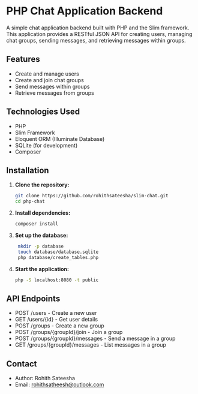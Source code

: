 # PHP Chat Application Backend

A simple chat application backend built with PHP and the Slim framework. This application provides a RESTful JSON API for creating users, managing chat groups, sending messages, and retrieving messages within groups.

## Features

- Create and manage users
- Create and join chat groups
- Send messages within groups
- Retrieve messages from groups

## Technologies Used

- PHP
- Slim Framework
- Eloquent ORM (Illuminate Database)
- SQLite (for development)
- Composer

## Installation

1. **Clone the repository:**

   ```bash
   git clone https://github.com/rohithsateesha/slim-chat.git
   cd php-chat
2. **Install dependencies:**

   ```bash
   composer install
3. **Set up the database:**

   ```bash
    mkdir -p database
    touch database/database.sqlite
    php database/create_tables.php

4. **Start the application:**

   ```bash
   php -S localhost:8080 -t public


## API Endpoints
 - POST /users - Create a new user
 - GET /users/{id} - Get user details
 - POST /groups - Create a new group
 - POST /groups/{groupId}/join - Join a group
 - POST /groups/{groupId}/messages - Send a message in a group
 - GET /groups/{groupId}/messages - List messages in a group

## Contact

 - Author:  Rohith Sateesha
 - Email: rohithsatheesh@outlook.com
